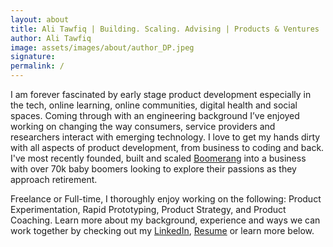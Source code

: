 ```yaml
---
layout: about
title: Ali Tawfiq | Building. Scaling. Advising | Products & Ventures
author: Ali Tawfiq
image: assets/images/about/author_DP.jpeg
signature: 
permalink: /
---
```



I am forever fascinated by early stage product development especially in the tech, online learning, online communities, digital health and social spaces. Coming through with an engineering background I’ve enjoyed working on changing the way consumers, service providers and researchers interact with emerging technology. I love to get my hands dirty with all aspects of product development, from business to coding and back. I've most recently founded, built and scaled <a href="https://www.goboomerang.com" target="_blank">Boomerang</a> into a business with over 70k baby boomers looking to explore their passions as they approach retirement. 

Freelance or Full-time, I thoroughly enjoy working on the following: Product Experimentation, Rapid Prototyping, Product Strategy, and Product Coaching. Learn more about my background, experience and ways we can work together by checking out my <a href="https://www.linkedin.com/in/atawfiq/" target="_blank">LinkedIn</a>, <a href="/downloads/Ali_Tawfiq_Resume_0122.pdf" target="_blank">Resume</a> or learn more below. 
